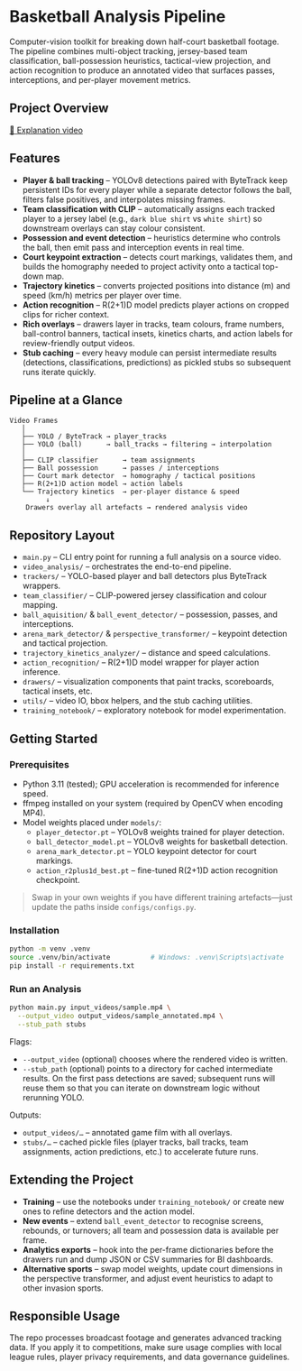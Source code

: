 # Basketball Analysis Pipeline

Computer-vision toolkit for breaking down half-court basketball footage. The
pipeline combines multi-object tracking, jersey-based team classification,
ball-possession heuristics, tactical-view projection, and action recognition to
produce an annotated video that surfaces passes, interceptions, and per-player
movement metrics.

## Project Overview
[🎥 Explanation video](https://drive.google.com/file/d/1-hqNvQog2tOV4v0bxwxdczk2CtINs8SM/view?usp=sharing)

## Features
- **Player & ball tracking** – YOLOv8 detections paired with ByteTrack keep
  persistent IDs for every player while a separate detector follows the ball,
  filters false positives, and interpolates missing frames.
- **Team classification with CLIP** – automatically assigns each tracked player
  to a jersey label (e.g., `dark blue shirt` vs `white shirt`) so downstream
  overlays can stay colour consistent.
- **Possession and event detection** – heuristics determine who controls the
  ball, then emit pass and interception events in real time.
- **Court keypoint extraction** – detects court markings, validates them, and
  builds the homography needed to project activity onto a tactical top-down
  map.
- **Trajectory kinetics** – converts projected positions into distance (m) and
  speed (km/h) metrics per player over time.
- **Action recognition** – R(2+1)D model predicts player actions on cropped
  clips for richer context.
- **Rich overlays** – drawers layer in tracks, team colours, frame numbers,
  ball-control banners, tactical insets, kinetics charts, and action labels for
  review-friendly output videos.
- **Stub caching** – every heavy module can persist intermediate results
  (detections, classifications, predictions) as pickled stubs so subsequent runs
  iterate quickly.

## Pipeline at a Glance
```
Video Frames
   │
   ├── YOLO / ByteTrack → player_tracks
   ├── YOLO (ball)      → ball_tracks → filtering → interpolation
   │
   ├── CLIP classifier      → team assignments
   ├── Ball possession      → passes / interceptions
   ├── Court mark detector  → homography / tactical positions
   ├── R(2+1)D action model → action labels
   └── Trajectory kinetics  → per-player distance & speed
         ↓
    Drawers overlay all artefacts → rendered analysis video
```

## Repository Layout
- `main.py` – CLI entry point for running a full analysis on a source video.
- `video_analysis/` – orchestrates the end-to-end pipeline.
- `trackers/` – YOLO-based player and ball detectors plus ByteTrack wrappers.
- `team_classifier/` – CLIP-powered jersey classification and colour mapping.
- `ball_aquisition/` & `ball_event_detector/` – possession, passes, and interceptions.
- `arena_mark_detector/` & `perspective_transformer/` – keypoint detection and tactical projection.
- `trajectory_kinetics_analyzer/` – distance and speed calculations.
- `action_recognition/` – R(2+1)D model wrapper for player action inference.
- `drawers/` – visualization components that paint tracks, scoreboards, tactical insets, etc.
- `utils/` – video IO, bbox helpers, and the stub caching utilities.
- `training_notebook/` – exploratory notebook for model experimentation.

## Getting Started

### Prerequisites
- Python 3.11 (tested); GPU acceleration is recommended for inference speed.
- ffmpeg installed on your system (required by OpenCV when encoding MP4).
- Model weights placed under `models/`:
  - `player_detector.pt` – YOLOv8 weights trained for player detection.
  - `ball_detector_model.pt` – YOLOv8 weights for basketball detection.
  - `arena_mark_detector.pt` – YOLO keypoint detector for court markings.
  - `action_r2plus1d_best.pt` – fine-tuned R(2+1)D action recognition checkpoint.

> Swap in your own weights if you have different training artefacts—just update
> the paths inside `configs/configs.py`.

### Installation
```bash
python -m venv .venv
source .venv/bin/activate          # Windows: .venv\Scripts\activate
pip install -r requirements.txt
```

### Run an Analysis
```bash
python main.py input_videos/sample.mp4 \
  --output_video output_videos/sample_annotated.mp4 \
  --stub_path stubs
```

Flags:
- `--output_video` (optional) chooses where the rendered video is written.
- `--stub_path` (optional) points to a directory for cached intermediate
  results. On the first pass detections are saved; subsequent runs will reuse
  them so that you can iterate on downstream logic without rerunning YOLO.

Outputs:
- `output_videos/…` – annotated game film with all overlays.
- `stubs/…` – cached pickle files (player tracks, ball tracks, team assignments,
  action predictions, etc.) to accelerate future runs.

## Extending the Project
- **Training** – use the notebooks under `training_notebook/` or create new ones
  to refine detectors and the action model.
- **New events** – extend `ball_event_detector` to recognise screens, rebounds,
  or turnovers; all team and possession data is available per frame.
- **Analytics exports** – hook into the per-frame dictionaries before the
  drawers run and dump JSON or CSV summaries for BI dashboards.
- **Alternative sports** – swap model weights, update court dimensions in the
  perspective transformer, and adjust event heuristics to adapt to other
  invasion sports.

## Responsible Usage
The repo processes broadcast footage and generates advanced tracking data. If
you apply it to competitions, make sure usage complies with local league rules,
player privacy requirements, and data governance guidelines.

